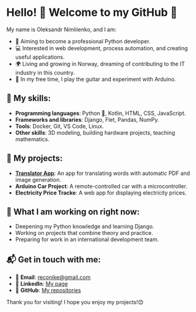 
# Hello!  👋 Welcome to my GitHub 🌟

My name is Oleksandr Nimliienko, and I am:

- 🎯 Aiming to become a professional Python developer.
- 💻 Interested in web development, process automation, and creating useful applications.
- 🌍 Living and growing in Norway, dreaming of contributing to the IT industry in this country.
- 🎸 In my free time, I play the guitar and experiment with Arduino.


## 🔧 My skills:
- **Programming languages**: Python 🐍, Kotlin, HTML, CSS, JavaScript.
- **Frameworks and libraries**: Django, Flet, Pandas, NumPy.
- **Tools**: Docker, Git, VS Code, Linux.
- **Other skills**: 3D modeling, building hardware projects, teaching mathematics.

## 📂 My projects:
- **[Translator App](https://github.com/RecoNike/PDF_Vocabulary_Maker)**: An app for translating words with automatic PDF and image generation.
- **Arduino Car Project**: A remote-controlled car with a microcontroller.
- **Electricity Price Tracke**: A web app for displaying electricity prices.

## 🚀 What I am working on right now:
- Deepening my Python knowledge and learning Django.
- Working on projects that combine theory and practice.
- Preparing for work in an international development team.

## 📬 Get in touch with me:
- 📧 **Email**: reconike@gmail.com
- 💼 **LinkedIn**: [My page](https://www.linkedin.com/in/%E2%9A%A1olexandr-nimliienko%E2%9A%A1-bb1b88257/)
- 🌟 **GitHub**: [My repositories](https://github.com/RecoNike?tab=repositories)
   
Thank you for visiting! I hope you enjoy my projects!😊
